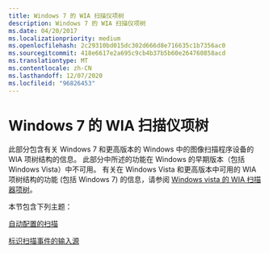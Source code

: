 ```yaml
---
title: Windows 7 的 WIA 扫描仪项树
description: Windows 7 的 WIA 扫描仪项树
ms.date: 04/20/2017
ms.localizationpriority: medium
ms.openlocfilehash: 2c29310bd015dc302d666d8e716635c1b7356ac0
ms.sourcegitcommit: 418e6617e2a695c9cb4b37b5b60e264760858acd
ms.translationtype: MT
ms.contentlocale: zh-CN
ms.lasthandoff: 12/07/2020
ms.locfileid: "96826453"
---
```

# <a name="wia-scanner-item-tree-for-windows-7"></a>Windows 7 的 WIA 扫描仪项树


此部分包含有关 Windows 7 和更高版本的 Windows 中的图像扫描程序设备的 WIA 项树结构的信息。 此部分中所述的功能在 Windows 的早期版本（包括 Windows Vista）中不可用。 有关在 Windows Vista 和更高版本中可用的 WIA 项树结构的功能 (包括 Windows 7) 的信息，请参阅 [Windows vista 的 WIA 扫描器项树](wia-scanner-item-tree-for-windows-vista.md)。

本节包含下列主题：

[自动配置的扫描](auto-configured-scanning.md)

[标识扫描事件的输入源](identifying-the-input-source-for-a-scan-event.md)

 

 




